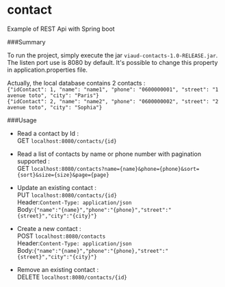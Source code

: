 # contact
Example of REST Api with Spring boot

###Summary

To run the project, simply execute the jar `viaud-contacts-1.0-RELEASE.jar`.  
The listen port use is 8080 by default. It's possible to change this property in application.properties file.

Actually, the local database contains 2 contacts :  
`{"idContact": 1, "name": "name1", "phone": "0600000001", "street": "1 avenue toto", "city": "Paris"}`  
`{"idContact": 2, "name": "name2", "phone": "0600000002", "street": "2 avenue toto", "city": "Sophia"}`

###Usage

- Read a contact by Id :  
GET `localhost:8080/contacts/{id}`  

- Read a list of contacts by name or phone number with pagination supported :  
GET `localhost:8080/contacts?name={name}&phone={phone}&sort={sort}&size={size}&page={page}`  

- Update an existing contact :  
PUT `localhost:8080/contacts/{id}`  
Header:`Content-Type: application/json`  
Body:`{"name":"{name}","phone":"{phone}","street":"{street}","city":"{city}"}`  

- Create a new contact :  
POST `localhost:8080/contacts`  
Header:`Content-Type: application/json`  
Body:`{"name":"{name}","phone":"{phone},"street":"{street}","city":"{city}"}`  

- Remove an existing contact :  
DELETE `localhost:8080/contacts/{id}`  